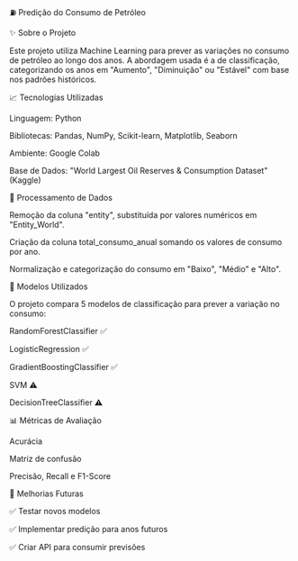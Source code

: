 ⛽ Predição do Consumo de Petróleo

✨ Sobre o Projeto

Este projeto utiliza Machine Learning para prever as variações no consumo de petróleo ao longo dos anos. A abordagem usada é a de classificação, categorizando os anos em "Aumento", "Diminuição" ou "Estável" com base nos padrões históricos.

📈 Tecnologias Utilizadas

Linguagem: Python

Bibliotecas: Pandas, NumPy, Scikit-learn, Matplotlib, Seaborn

Ambiente: Google Colab

Base de Dados: "World Largest Oil Reserves & Consumption Dataset" (Kaggle)

🔄 Processamento de Dados

Remoção da coluna "entity", substituída por valores numéricos em "Entity_World".

Criação da coluna total_consumo_anual somando os valores de consumo por ano.

Normalização e categorização do consumo em "Baixo", "Médio" e "Alto".

🌟 Modelos Utilizados

O projeto compara 5 modelos de classificação para prever a variação no consumo:

RandomForestClassifier ✅ 

LogisticRegression ✅ 

GradientBoostingClassifier ✅

SVM ⚠️ 

DecisionTreeClassifier ⚠️

📊 Métricas de Avaliação

Acurácia

Matriz de confusão

Precisão, Recall e F1-Score

🚀 Melhorias Futuras

✅ Testar novos modelos

✅ Implementar predição para anos futuros

✅ Criar API para consumir previsões




